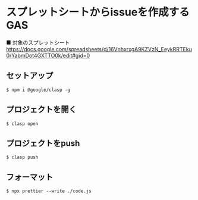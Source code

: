 
# スプレットシートからissueを作成する GAS

■ 対象のスプレットシート
https://docs.google.com/spreadsheets/d/16VnhxrxgA9KZVzN_EeykRRTEku0rYabmDot4GXTTO0k/edit#gid=0

## セットアップ

```
$ npm i @google/clasp -g
```

## プロジェクトを開く

```
$ clasp open
```

## プロジェクトをpush

```
$ clasp push
```

## フォーマット

```
$ npx prettier --write ./code.js 
```

